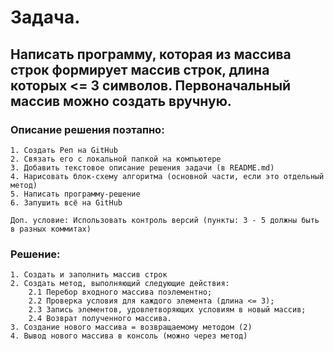 # Задача.

## Написать программу, которая из массива строк формирует массив строк, длина которых <= 3 символов. Первоначальный массив можно создать вручную.

### Описание решения поэтапно:

    1. Создать Реп на GitHub
    2. Связать его с локальной папкой на компьютере
    3. Добавить текстовое описание решения задачи (в README.md)
    4. Нарисовать блок-схему алгоритма (основной части, если это отдельный метод)
    5. Написать программу-решение
    6. Запушить всё на GitHub

    Доп. условие: Использовать контроль версий (пункты: 3 - 5 должны быть в разных коммитах)

### Решение:

    1. Создать и заполнить массив строк
    2. Создать метод, выполняющий следующие действия:
	    2.1 Перебор входного массива поэлементно; 
	    2.2 Проверка условия для каждого элемента (длина <= 3);
	    2.3 Запись элементов, удовлетворяющих условиям в новый массив;
	    2.4 Возврат полученного массива.
    3. Создание нового массива = возвращаемому методом (2)
    4. Вывод нового массива в консоль (можно через метод)